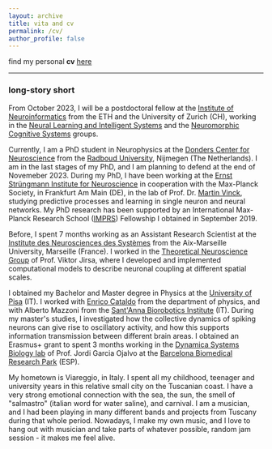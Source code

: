 ```yaml
---
layout: archive
title: vita and cv
permalink: /cv/
author_profile: false
---
```


 find my personal <b>cv</b> <a href="https://github.com/matteosaponati/matteosaponati.github.io/blob/master/files/cv_saponati.pdf" target="_blank">here</a>
 
---------------------

### long-story short

From October 2023, I will be a postdoctoral fellow at the [Institute of Neuroinformatics](https://www.ini.uzh.ch/en.html) from the ETH and the University of Zurich (CH), working in the [Neural Learning and Intelligent Systems](https://grewelab.org/) and the [Neuromorphic Cognitive Systems](https://www.ini.uzh.ch/en/research/groups/ncs.html) groups.

Currently, I am a PhD student in Neurophysics at the [Donders Center for Neuroscience](https://www.ru.nl/science/dcn/) from the [Radboud University](ru.nl/en), Nijmegen (The Netherlands). I am in the last stages of my PhD, and I am planning to defend at the end of Novemeber 2023. During my PhD, I have been working at the [Ernst Strüngmann Institute for Neuroscience](https://www.esi-frankfurt.de/) in cooperation with the Max-Planck Society, in Frankfurt Am Main (DE), in the lab of Prof. Dr. [Martin Vinck](https://www.martinvinck.com/), studying predictive processes and learning in single neuron and neural networks. My PhD research has been supported by an International Max-Planck Research School ([IMPRS](https://brain.mpg.de/imprs)) Fellowship I obtained in September 2019.

Before, I spent 7 months working as an Assistant Research Scientist at the <a href="https://ins-amu.fr/" target="_blank">Institute des Neurosciences des Systèmes</a> from the Aix-Marseille University, Marseille (France). I worked in the <a href="https://ins-amu.fr/tng" target="_blank">Theoretical Neuroscience Group</a> of Prof. Viktor Jirsa, where I developed and implemented computational models to describe neuronal coupling at different spatial scales.

I obtained my Bachelor and Master degree in Physics at the [University of Pisa](https://www.unipi.it/index.php/english) (IT).  I worked with [Enrico Cataldo](https://www.researchgate.net/profile/Enrico-Cataldo) from the department of physics, and with Alberto Mazzoni from the [Sant'Anna Biorobotics Institute](https://www.santannapisa.it/en/institute/biorobotics) (IT). During my master's studies, I investigated how the collective dynamics of spiking neurons can give rise to oscillatory activity, and how this supports information transmission between different brain areas. I obtained an Erasmus+ grant to spent 3 months working in the [Dynamica Systems Biology lab](https://www.upf.edu/web/dsb) of Prof. Jordi Garcia Ojalvo at the [Barcelona Biomedical Research Park](https://www.prbb.org/) (ESP). 

My hometown is Viareggio, in Italy. I spent all my childhood, teenager and university years in this relative small city on the Tuscanian coast. I have a very strong emotional connection with the sea, the sun, the smell of "salmastro" (italian word for water saline), and carnival. I am a musician, and I had been playing in many different bands and projects from Tuscany during that whole period. Nowadays, I make my own music, and I love to hang out with musician and take parts of whatever possible, random jam session - it makes me feel alive.
